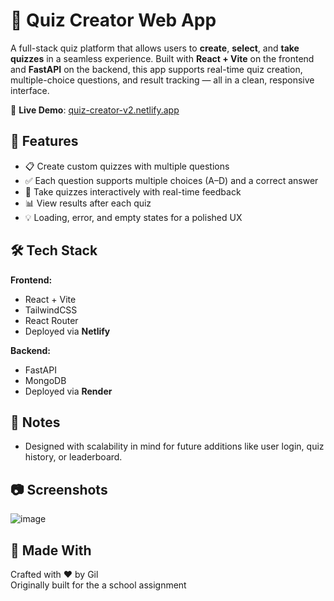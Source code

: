 # 🧠 Quiz Creator Web App

A full-stack quiz platform that allows users to **create**, **select**, and **take quizzes** in a seamless experience. 
Built with **React + Vite** on the frontend and **FastAPI** on the backend, this app supports real-time quiz creation, 
multiple-choice questions, and result tracking — all in a clean, responsive interface.

🔗 **Live Demo**: [quiz-creator-v2.netlify.app](https://quiz-creator-v2.netlify.app/)

## 🚀 Features

- 📋 Create custom quizzes with multiple questions
- ✅ Each question supports multiple choices (A–D) and a correct answer
- 🎯 Take quizzes interactively with real-time feedback
- 📊 View results after each quiz
- 💡 Loading, error, and empty states for a polished UX


## 🛠 Tech Stack

**Frontend:**
- React + Vite
- TailwindCSS
- React Router
- Deployed via **Netlify**

**Backend:**
- FastAPI
- MongoDB
- Deployed via **Render**


## 📌 Notes

- Designed with scalability in mind for future additions like user login, quiz history, or leaderboard.


## 📷 Screenshots

![image](https://github.com/user-attachments/assets/4449bc6b-1584-464a-8df8-a90196886e86)


## 🙌 Made With

Crafted with ❤️ by Gil  
Originally built for the a school assignment
